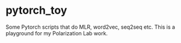 # pytorch_toy
Some Pytorch scripts that do MLR, word2vec, seq2seq etc. This is a playground for my Polarization Lab work.
